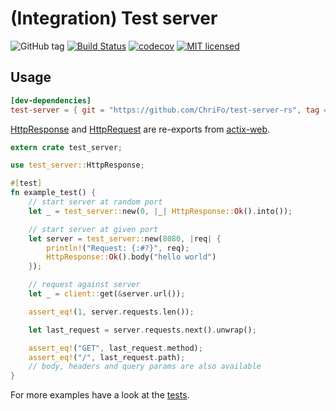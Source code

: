 # (Integration) Test server

![GitHub tag](https://img.shields.io/github/tag/ChriFo/test-server-rs.svg)
[![Build Status](https://dev.azure.com/fochler/test-server-rs/_apis/build/status/ChriFo.test-server-rs)](https://dev.azure.com/fochler/test-server-rs/_build/latest?definitionId=1)
[![codecov](https://codecov.io/gh/ChriFo/test-server-rs/branch/master/graph/badge.svg)](https://codecov.io/gh/ChriFo/test-server-rs)
[![MIT licensed](https://img.shields.io/badge/license-MIT-blue.svg)](./LICENSE)

## Usage

```toml
[dev-dependencies]
test-server = { git = "https://github.com/ChriFo/test-server-rs", tag = "v0.5.5" }
```

[HttpResponse](https://actix.rs/api/actix-web/stable/actix_web/struct.HttpResponse.html) and [HttpRequest](https://actix.rs/api/actix-web/stable/actix_web/struct.HttpRequest.html) are re-exports from [actix-web](https://github.com/actix/actix-web).

```rust
extern crate test_server;

use test_server::HttpResponse;

#[test]
fn example_test() {
    // start server at random port
    let _ = test_server::new(0, |_| HttpResponse::Ok().into());

    // start server at given port
    let server = test_server::new(8080, |req| {
        println!("Request: {:#?}", req);
        HttpResponse::Ok().body("hello world")
    });

    // request against server
    let _ = client::get(&server.url());

    assert_eq!(1, server.requests.len());

    let last_request = server.requests.next().unwrap(); 

    assert_eq!("GET", last_request.method);
    assert_eq!("/", last_request.path);
    // body, headers and query params are also available
}
```

For more examples have a look at the [tests](https://github.com/ChriFo/test-server-rs/blob/master/tests/server.rs).
